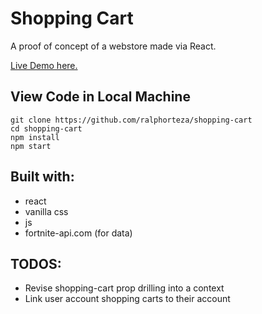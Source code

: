 # Shopping Cart

A proof of concept of a webstore made via React.

[Live Demo here.](http://ralphorteza.github.io/shopping-cart)

## View Code in Local Machine
```
git clone https://github.com/ralphorteza/shopping-cart
cd shopping-cart
npm install
npm start
```

## Built with:
* react
* vanilla css
* js
* fortnite-api.com (for data)

## TODOS:
  - Revise shopping-cart prop drilling into a context
  - Link user account shopping carts to their account